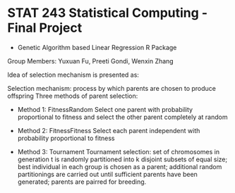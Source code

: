 # STAT 243 Statistical Computing - Final Project

- Genetic Algorithm based Linear Regression R Package

Group Members: Yuxuan Fu, Preeti Gondi, Wenxin Zhang

Idea of selection mechanism is presented as:

Selection mechanism: process by which parents are chosen to produce offspring
Three methods of parent selection:

- Method 1: FitnessRandom
Select one parent with probability proportional to fitness and select the other
parent completely at random

- Method 2: FitnessFitness
Select each parent independent with probability proportional to fitness

- Method 3: Tournament
Tournament selection: set of chromosomes in generation t is randomly partitioned into 
k disjoint subsets of equal size; best individual in each group is chosen as a parent;
additional random partitionings are carried out until sufficient parents have been 
generated; parents are pairred for breeding.

